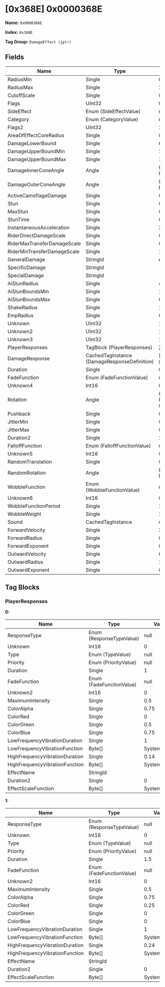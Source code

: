# [0x368E] 0x0000368E

**Name:** ```0x0000368E```

**Index:** ```0x368E```

**Tag Group:** ```DamageEffect (jpt!)```

## Fields

Name	| Type	| Value
---	|---	|---	|
RadiusMin	|Single	|0.75
RadiusMax	|Single	|1.5
CutoffScale	|Single	|0
Flags	|UInt32	|0
SideEffect	|Enum (SideEffectValue)	|null
Category	|Enum (CategoryValue)	|null
Flags2	|UInt32	|133152
AreaOfEffectCoreRadius	|Single	|0.75
DamageLowerBound	|Single	|60
DamageUpperBoundMin	|Single	|140
DamageUpperBoundMax	|Single	|140
DamageInnerConeAngle	|Angle	|{ Degrees: 0, Radians: 0 }
DamageOuterConeAngle	|Angle	|{ Degrees: 0, Radians: 0 }
ActiveCamoflageDamage	|Single	|0.1
Stun	|Single	|0
MaxStun	|Single	|0
StunTime	|Single	|0
InstantaneousAcceleration	|Single	|2.25
RiderDirectDamageScale	|Single	|0
RiderMaxTransferDamageScale	|Single	|0
RiderMinTransferDamageScale	|Single	|1
GeneralDamage	|StringId	|explosion_large
SpecificDamage	|StringId	|
SpecialDamage	|StringId	|
AiStunRadius	|Single	|4.5
AiStunBoundsMin	|Single	|1
AiStunBoundsMax	|Single	|0.75
ShakeRadius	|Single	|12
EmpRadius	|Single	|0
Unknown	|UInt32	|1041865114
Unknown2	|UInt32	|1125515264
Unknown3	|UInt32	|1065353216
PlayerResponses	|TagBlock (PlayerResponses)	|[2](#playerresponses)
DamageResponse	|CachedTagInstance (DamageResponseDefinition)	|[[0x1944] 0x00001944](../DamageResponseDefinition/1944.md)
Duration	|Single	|0.5
FadeFunction	|Enum (FadeFunctionValue)	|null
Unknown4	|Int16	|0
Rotation	|Angle	|{ Degrees: 0.9, Radians: 0.01570796 }
Pushback	|Single	|0.4
JitterMin	|Single	|0
JitterMax	|Single	|0
Duration2	|Single	|1.25
FalloffFunction	|Enum (FalloffFunctionValue)	|null
Unknown5	|Int16	|0
RandomTranslation	|Single	|0.075
RandomRotation	|Angle	|{ Degrees: 0, Radians: 0 }
WobbleFunction	|Enum (WobbleFunctionValue)	|null
Unknown6	|Int16	|0
WobbleFunctionPeriod	|Single	|1
WobbleWeight	|Single	|1
Sound	|CachedTagInstance	|null
ForwardVelocity	|Single	|35
ForwardRadius	|Single	|0.5
ForwardExponent	|Single	|0.5
OutwardVelocity	|Single	|6
OutwardRadius	|Single	|1
OutwardExponent	|Single	|0.5


## Tag Blocks

### PlayerResponses

**0:**

Name	| Type	| Value
---	|---	|---	|
ResponseType	|Enum (ResponseTypeValue)	|null
Unknown	|Int16	|0
Type	|Enum (TypeValue)	|null
Priority	|Enum (PriorityValue)	|null
Duration	|Single	|1
FadeFunction	|Enum (FadeFunctionValue)	|null
Unknown2	|Int16	|0
MaximumIntensity	|Single	|0.5
ColorAlpha	|Single	|0.75
ColorRed	|Single	|0
ColorGreen	|Single	|0.5
ColorBlue	|Single	|0.75
LowFrequencyVibrationDuration	|Single	|1
LowFrequencyVibrationFunction	|Byte[]	|System.Byte[]
HighFrequencyVibrationDuration	|Single	|0.14
HighFrequencyVibrationFunction	|Byte[]	|System.Byte[]
EffectName	|StringId	|
Duration2	|Single	|0
EffectScaleFunction	|Byte[]	|System.Byte[]


**1:**

Name	| Type	| Value
---	|---	|---	|
ResponseType	|Enum (ResponseTypeValue)	|null
Unknown	|Int16	|0
Type	|Enum (TypeValue)	|null
Priority	|Enum (PriorityValue)	|null
Duration	|Single	|1.5
FadeFunction	|Enum (FadeFunctionValue)	|null
Unknown2	|Int16	|0
MaximumIntensity	|Single	|0.5
ColorAlpha	|Single	|0.75
ColorRed	|Single	|0.25
ColorGreen	|Single	|0
ColorBlue	|Single	|0
LowFrequencyVibrationDuration	|Single	|1
LowFrequencyVibrationFunction	|Byte[]	|System.Byte[]
HighFrequencyVibrationDuration	|Single	|0.24
HighFrequencyVibrationFunction	|Byte[]	|System.Byte[]
EffectName	|StringId	|
Duration2	|Single	|0
EffectScaleFunction	|Byte[]	|System.Byte[]


